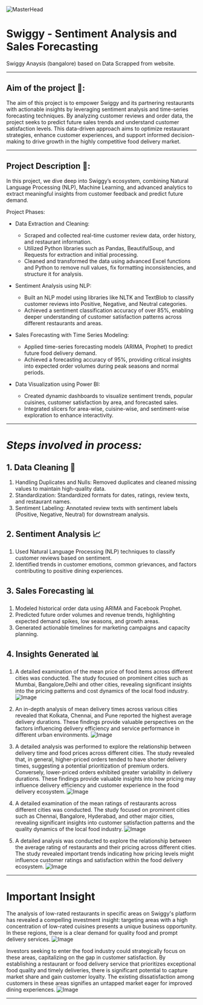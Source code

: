 ![MasterHead](https://cdn.dribbble.com/users/1197989/screenshots/5585685/media/139eef797b4034c31cd8189a717c2022.gif)

# Swiggy - Sentiment Analysis and Sales Forecasting
Swiggy Anaysis (bangalore) based on Data Scrapped from website.

---

## Aim of the project 🎯:

The aim of this project is to empower Swiggy and its partnering restaurants with actionable insights by leveraging sentiment analysis and time-series forecasting techniques. By analyzing customer reviews and order data, the project seeks to predict future sales trends and understand customer satisfaction levels. This data-driven approach aims to optimize restaurant strategies, enhance customer experiences, and support informed decision-making to drive growth in the highly competitive food delivery market.

---

## Project Description 📃:

In this project, we dive deep into Swiggy’s ecosystem, combining Natural Language Processing (NLP), Machine Learning, and advanced analytics to extract meaningful insights from customer feedback and predict future demand.

Project Phases:

- Data Extraction and Cleaning:
  - Scraped and collected real-time customer review data, order history, and restaurant information.
  - Utilized Python libraries such as Pandas, BeautifulSoup, and Requests for extraction and initial processing.
  - Cleaned and transformed the data using advanced Excel functions and Python to remove null values, fix formatting inconsistencies, and structure it for analysis.

- Sentiment Analysis using NLP:
  - Built an NLP model using libraries like NLTK and TextBlob to classify customer reviews into Positive, Negative, and Neutral categories.
  - Achieved a sentiment classification accuracy of over 85%, enabling deeper understanding of customer satisfaction patterns across different restaurants and areas.

- Sales Forecasting with Time Series Modeling:
  - Applied time-series forecasting models (ARIMA, Prophet) to predict future food delivery demand.
  - Achieved a forecasting accuracy of 95%, providing critical insights into expected order volumes during peak seasons and normal periods.

- Data Visualization using Power BI:
  - Created dynamic dashboards to visualize sentiment trends, popular cuisines, customer satisfaction by area, and forecasted sales.
  - Integrated slicers for area-wise, cuisine-wise, and sentiment-wise exploration to enhance interactivity.

---

# _Steps involved in process:_

## 1. Data Cleaning 🧹

1. Handling Duplicates and Nulls: Removed duplicates and cleaned missing values to maintain high-quality data.
2. Standardization: Standardized formats for dates, ratings, review texts, and restaurant names.
3. Sentiment Labeling: Annotated review texts with sentiment labels (Positive, Negative, Neutral) for downstream analysis.

## 2. Sentiment Analysis 📈

1. Used Natural Language Processing (NLP) techniques to classify customer reviews based on sentiment.
2. Identified trends in customer emotions, common grievances, and factors contributing to positive dining experiences.

## 3. Sales Forecasting 📊

1. Modeled historical order data using ARIMA and Facebook Prophet.
2. Predicted future order volumes and revenue trends, highlighting expected demand spikes, low seasons, and growth areas.
3. Generated actionable timelines for marketing campaigns and capacity planning.

## 4. Insights Generated 📊

1. A detailed examination of the mean price of food items across different cities was conducted. The study focused on prominent cities such as Mumbai, Bangalore,Delhi and other cities, revealing significant insights into the pricing patterns and cost dynamics of the local food industry.
![Image](https://github.com/user-attachments/assets/3e2c30bd-7282-4098-bb78-dd60c0fb24bb)

2. An in-depth analysis of mean delivery times across various cities revealed that Kolkata, Chennai, and Pune reported the highest average delivery durations. These findings provide valuable perspectives on the factors influencing delivery efficiency and service performance in different urban environments.
![Image](https://github.com/user-attachments/assets/7fa292e8-a0ec-4dfb-aa87-20a2ab7e82ae)

3. A detailed analysis was performed to explore the relationship between delivery time and food prices across different cities. The study revealed that, in general, higher-priced orders tended to have shorter delivery times, suggesting a potential prioritization of premium orders. Conversely, lower-priced orders exhibited greater variability in delivery durations. These findings provide valuable insights into how pricing may influence delivery efficiency and customer experience in the food delivery ecosystem.
![Image](https://github.com/user-attachments/assets/1e15e31c-ddc6-42da-a690-ded9a21d2450)

4. A detailed examination of the mean ratings of restaurants across different cities was conducted. The study focused on prominent cities such as Chennai, Bangalore, Hyderabad, and other major cities, revealing significant insights into customer satisfaction patterns and the quality dynamics of the local food industry.
![Image](https://github.com/user-attachments/assets/1bf37fd5-d29b-4dd8-9439-a90baea26d67)

5. A detailed analysis was conducted to explore the relationship between the average rating of restaurants and their pricing across different cities. The study revealed important trends indicating how pricing levels might influence customer ratings and satisfaction within the food delivery ecosystem.
![Image](https://github.com/user-attachments/assets/d7f53123-c5ff-44da-a6a1-afc4b3f48b03)

---

# Important Insight
The analysis of low-rated restaurants in specific areas on Swiggy's platform has revealed a compelling investment insight: targeting areas with a high concentration of low-rated cuisines presents a unique business opportunity. In these regions, there is a clear demand for quality food and prompt delivery services.
![Image](https://github.com/user-attachments/assets/be85e154-1d8b-458f-8e3c-a608e7419d8d)


Investors seeking to enter the food industry could strategically focus on these areas, capitalizing on the gap in customer satisfaction. By establishing a restaurant or food delivery service that prioritizes exceptional food quality and timely deliveries, there is significant potential to capture market share and gain customer loyalty. The existing dissatisfaction among customers in these areas signifies an untapped market eager for improved dining experiences.
![Image](https://github.com/user-attachments/assets/21a29b96-3c9f-43ce-a1a3-b620e7c5230a)

---

